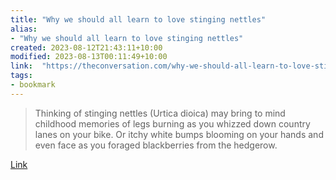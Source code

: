 ```yaml
---
title: "Why we should all learn to love stinging nettles"
alias:
- "Why we should all learn to love stinging nettles"
created: 2023-08-12T21:43:11+10:00
modified: 2023-08-13T00:11:49+10:00
link:  "https://theconversation.com/why-we-should-all-learn-to-love-stinging-nettles-195327"
tags:
- bookmark
---
```


> Thinking of stinging nettles (Urtica dioica) may bring to mind childhood memories of legs burning as you whizzed down country lanes on your bike. Or itchy white bumps blooming on your hands and even face as you foraged blackberries from the hedgerow.

[Link](https://theconversation.com/why-we-should-all-learn-to-love-stinging-nettles-195327)